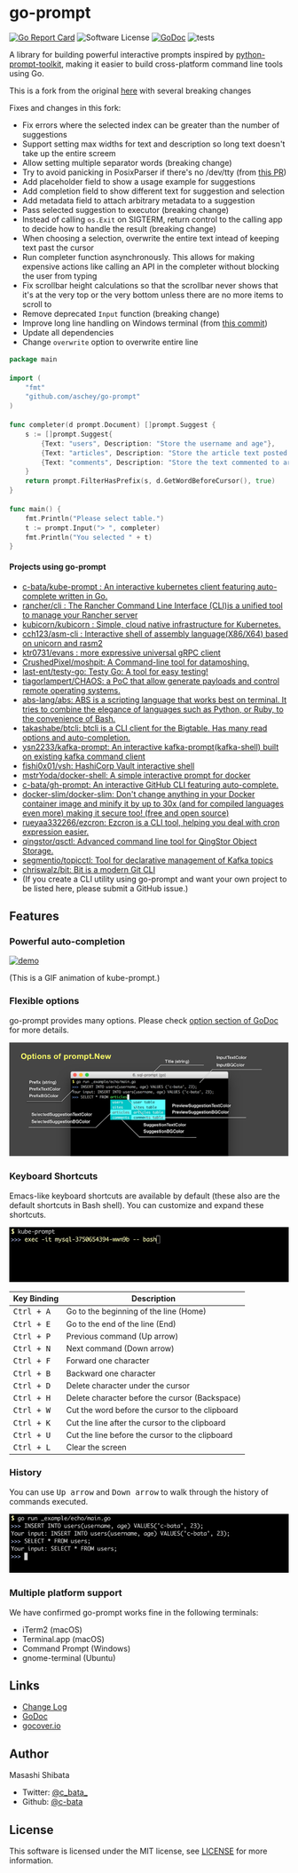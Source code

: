 # go-prompt

[![Go Report Card](https://goreportcard.com/badge/github.com/aschey/go-prompt)](https://goreportcard.com/report/github.com/aschey/go-prompt)
![Software License](https://img.shields.io/badge/license-MIT-brightgreen.svg?style=flat-square)
[![GoDoc](https://godoc.org/github.com/aschey/go-prompt?status.svg)](https://godoc.org/github.com/aschey/go-prompt)
![tests](https://github.com/aschey/go-prompt/workflows/tests/badge.svg)

A library for building powerful interactive prompts inspired by [python-prompt-toolkit](https://github.com/jonathanslenders/python-prompt-toolkit),
making it easier to build cross-platform command line tools using Go.

This is a fork from the original [here](https://github.com/c-bata/go-prompt) with several breaking changes

Fixes and changes in this fork:

- Fix errors where the selected index can be greater than the number of suggestions
- Support setting max widths for text and description so long text doesn't take up the entire screem
- Allow setting multiple separator words (breaking change)
- Try to avoid panicking in PosixParser if there's no /dev/tty (from [this PR](https://github.com/c-bata/go-prompt/pull/185))
- Add placeholder field to show a usage example for suggestions
- Add completion field to show different text for suggestion and selection
- Add metadata field to attach arbitrary metadata to a suggestion
- Pass selected suggestion to executor (breaking change)
- Instead of calling `os.Exit` on SIGTERM, return control to the calling app to decide how to handle the result (breaking change)
- When choosing a selection, overwrite the entire text intead of keeping text past the cursor
- Run completer function asynchronously. This allows for making expensive actions like calling an API in the completer without blocking the user from typing
- Fix scrollbar height calculations so that the scrollbar never shows that it's at the very top or the very bottom unless there are no more items to scroll to
- Remove deprecated `Input` function (breaking change)
- Improve long line handling on Windows terminal (from [this commit](https://github.com/rbergman/go-prompt/commit/fa57cdc8094003d5ad7e93dcdbdded9fb168cce9))
- Update all dependencies
- Change `overwrite` option to overwrite entire line

```go
package main

import (
	"fmt"
	"github.com/aschey/go-prompt"
)

func completer(d prompt.Document) []prompt.Suggest {
	s := []prompt.Suggest{
		{Text: "users", Description: "Store the username and age"},
		{Text: "articles", Description: "Store the article text posted by user"},
		{Text: "comments", Description: "Store the text commented to articles"},
	}
	return prompt.FilterHasPrefix(s, d.GetWordBeforeCursor(), true)
}

func main() {
	fmt.Println("Please select table.")
	t := prompt.Input("> ", completer)
	fmt.Println("You selected " + t)
}
```

#### Projects using go-prompt

- [c-bata/kube-prompt : An interactive kubernetes client featuring auto-complete written in Go.](https://github.com/c-bata/kube-prompt)
- [rancher/cli : The Rancher Command Line Interface (CLI)is a unified tool to manage your Rancher server](https://github.com/rancher/cli)
- [kubicorn/kubicorn : Simple, cloud native infrastructure for Kubernetes.](https://github.com/kubicorn/kubicorn)
- [cch123/asm-cli : Interactive shell of assembly language(X86/X64) based on unicorn and rasm2](https://github.com/cch123/asm-cli)
- [ktr0731/evans : more expressive universal gRPC client](https://github.com/ktr0731/evans)
- [CrushedPixel/moshpit: A Command-line tool for datamoshing.](https://github.com/CrushedPixel/moshpit)
- [last-ent/testy-go: Testy Go: A tool for easy testing!](https://github.com/last-ent/testy-go)
- [tiagorlampert/CHAOS: a PoC that allow generate payloads and control remote operating systems.](https://github.com/tiagorlampert/CHAOS)
- [abs-lang/abs: ABS is a scripting language that works best on terminal. It tries to combine the elegance of languages such as Python, or Ruby, to the convenience of Bash.](https://github.com/abs-lang/abs)
- [takashabe/btcli: btcli is a CLI client for the Bigtable. Has many read options and auto-completion.](https://github.com/takashabe/btcli)
- [ysn2233/kafka-prompt: An interactive kafka-prompt(kafka-shell) built on existing kafka command client](https://github.com/ysn2233/kafka-prompt)
- [fishi0x01/vsh: HashiCorp Vault interactive shell](https://github.com/fishi0x01/vsh)
- [mstrYoda/docker-shell: A simple interactive prompt for docker](https://github.com/mstrYoda/docker-shell)
- [c-bata/gh-prompt: An interactive GitHub CLI featuring auto-complete.](https://github.com/c-bata/gh-prompt)
- [docker-slim/docker-slim: Don't change anything in your Docker container image and minify it by up to 30x (and for compiled languages even more) making it secure too! (free and open source)](https://github.com/docker-slim/docker-slim)
- [rueyaa332266/ezcron: Ezcron is a CLI tool, helping you deal with cron expression easier.](https://github.com/rueyaa332266/ezcron)
- [qingstor/qsctl: Advanced command line tool for QingStor Object Storage.](https://github.com/qingstor/qsctl)
- [segmentio/topicctl: Tool for declarative management of Kafka topics](https://github.com/segmentio/topicctl)
- [chriswalz/bit: Bit is a modern Git CLI](https://github.com/chriswalz/bit)
- (If you create a CLI utility using go-prompt and want your own project to be listed here, please submit a GitHub issue.)

## Features

### Powerful auto-completion

[![demo](https://github.com/c-bata/assets/raw/master/go-prompt/kube-prompt.gif)](https://github.com/c-bata/kube-prompt)

(This is a GIF animation of kube-prompt.)

### Flexible options

go-prompt provides many options. Please check [option section of GoDoc](https://godoc.org/github.com/aschey/go-prompt#Option) for more details.

[![options](https://github.com/c-bata/assets/raw/master/go-prompt/prompt-options.png)](#flexible-options)

### Keyboard Shortcuts

Emacs-like keyboard shortcuts are available by default (these also are the default shortcuts in Bash shell).
You can customize and expand these shortcuts.

[![keyboard shortcuts](https://github.com/c-bata/assets/raw/master/go-prompt/keyboard-shortcuts.gif)](#keyboard-shortcuts)

| Key Binding         | Description                                     |
| ------------------- | ----------------------------------------------- |
| <kbd>Ctrl + A</kbd> | Go to the beginning of the line (Home)          |
| <kbd>Ctrl + E</kbd> | Go to the end of the line (End)                 |
| <kbd>Ctrl + P</kbd> | Previous command (Up arrow)                     |
| <kbd>Ctrl + N</kbd> | Next command (Down arrow)                       |
| <kbd>Ctrl + F</kbd> | Forward one character                           |
| <kbd>Ctrl + B</kbd> | Backward one character                          |
| <kbd>Ctrl + D</kbd> | Delete character under the cursor               |
| <kbd>Ctrl + H</kbd> | Delete character before the cursor (Backspace)  |
| <kbd>Ctrl + W</kbd> | Cut the word before the cursor to the clipboard |
| <kbd>Ctrl + K</kbd> | Cut the line after the cursor to the clipboard  |
| <kbd>Ctrl + U</kbd> | Cut the line before the cursor to the clipboard |
| <kbd>Ctrl + L</kbd> | Clear the screen                                |

### History

You can use <kbd>Up arrow</kbd> and <kbd>Down arrow</kbd> to walk through the history of commands executed.

[![History](https://github.com/c-bata/assets/raw/master/go-prompt/history.gif)](#history)

### Multiple platform support

We have confirmed go-prompt works fine in the following terminals:

- iTerm2 (macOS)
- Terminal.app (macOS)
- Command Prompt (Windows)
- gnome-terminal (Ubuntu)

## Links

- [Change Log](./CHANGELOG.md)
- [GoDoc](http://godoc.org/github.com/aschey/go-prompt)
- [gocover.io](https://gocover.io/github.com/aschey/go-prompt)

## Author

Masashi Shibata

- Twitter: [@c_bata\_](https://twitter.com/c_bata_/)
- Github: [@c-bata](https://github.com/c-bata/)

## License

This software is licensed under the MIT license, see [LICENSE](./LICENSE) for more information.
